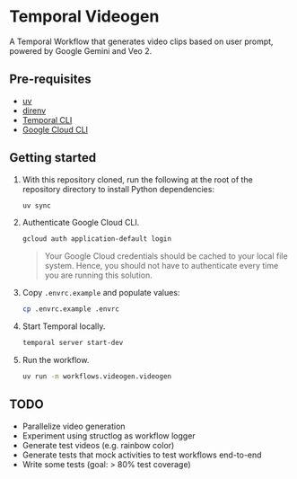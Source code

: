 # Temporal Videogen

A Temporal Workflow that generates video clips based on user prompt, powered by Google Gemini and Veo 2.

## Pre-requisites

- [uv](https://docs.astral.sh/uv/getting-started/installation/)
- [direnv](https://direnv.net/docs/installation.html)
- [Temporal CLI](https://docs.temporal.io/cli#install)
- [Google Cloud CLI](https://cloud.google.com/sdk/docs/install-sdk)

## Getting started

1. With this repository cloned, run the following at the root of the repository directory
to install Python dependencies:

    ```bash
    uv sync
    ```

1. Authenticate Google Cloud CLI.

    ```bash
    gcloud auth application-default login
    ```

    > Your Google Cloud credentials should be cached to your local file system.
    > Hence, you should not have to authenticate every time you are running this solution.

1. Copy `.envrc.example` and populate values:

    ```bash
    cp .envrc.example .envrc
    ```

1. Start Temporal locally.

    ```bash
    temporal server start-dev
    ```

1. Run the workflow.

    ```bash
    uv run -m workflows.videogen.videogen
    ```

## TODO

* Parallelize video generation
* Experiment using structlog as workflow logger
* Generate test videos (e.g. rainbow color)
* Generate tests that mock activities to test workflows end-to-end
* Write some tests (goal: > 80% test coverage)
